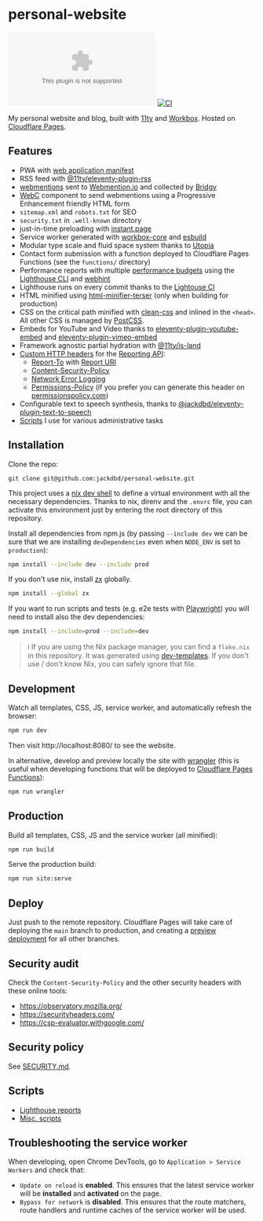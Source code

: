 # personal-website

![HSTS preload](https://img.shields.io/hsts/preload/giacomodebidda.com)
[![CI](https://github.com/jackdbd/personal-website/actions/workflows/ci.yaml/badge.svg)](https://github.com/jackdbd/personal-website/actions/workflows/ci.yaml)

My personal website and blog, built with [11ty](https://www.11ty.dev/) and [Workbox](https://github.com/googlechrome/workbox). Hosted on [Cloudflare Pages](https://pages.cloudflare.com/).

## Features

- PWA with [web application manifest](https://developer.mozilla.org/en-US/docs/Web/Manifest)
- RSS feed with [@11ty/eleventy-plugin-rss](https://www.11ty.dev/docs/plugins/rss/)
- [webmentions](https://indieweb.org/Webmention) sent to [Webmention.io](https://webmention.io/) and collected by [Bridgy](https://brid.gy)
- [WebC](https://www.11ty.dev/docs/languages/webc/) component to send webmentions using a Progressive Enhancement friendly HTML form
- `sitemap.xml` and `robots.txt` for SEO
- `security.txt` in `.well-known` directory
- just-in-time preloading with [instant.page](https://instant.page/)
- Service worker generated with [workbox-core](https://developer.chrome.com/docs/workbox/modules/workbox-core/) and [esbuild](https://github.com/evanw/esbuild)
- Modular type scale and fluid space system thanks to [Utopia](https://utopia.fyi/)
- Contact form submission with a function deployed to Cloudflare Pages Functions (see the `functions/` directory)
- Performance reports with multiple [performance budgets](https://www.afasterweb.com/2020/01/28/performance-budgets-with-lighthouse/) using the [Lighthouse CLI](https://github.com/GoogleChrome/lighthouse#using-the-node-cli) and [webhint](https://github.com/webhintio/hint)
- Lighthouse runs on every commit thanks to the [Lightouse CI](https://github.com/GoogleChrome/lighthouse-ci)
- HTML minified using [html-minifier-terser](https://github.com/terser/html-minifier-terser) (only when building for production)
- CSS on the critical path minified with [clean-css](https://www.11ty.dev/docs/quicktips/inline-css/) and inlined in the `<head>`. All other CSS is managed by [PostCSS](https://github.com/postcss/postcss).
- Embeds for YouTube and Video thanks to [eleventy-plugin-youtube-embed](https://github.com/gfscott/eleventy-plugin-embed-everything/tree/main/packages/youtube) and [eleventy-plugin-vimeo-embed](https://github.com/gfscott/eleventy-plugin-embed-everything/tree/main/packages/vimeo)
- Framework agnostic partial hydration with [@11ty/is-land](https://github.com/11ty/is-land)
- [Custom HTTP headers](https://developers.cloudflare.com/pages/how-to/add-custom-http-headers/) for the [Reporting API](https://developer.mozilla.org/en-US/docs/Web/API/Reporting_API):
  - [Report-To](https://developers.google.com/web/updates/2018/09/reportingapi#header) with [Report URI](https://report-uri.com/)
  - [Content-Security-Policy](https://developer.mozilla.org/en-US/docs/Web/HTTP/CSP)
  - [Network Error Logging](https://developer.cdn.mozilla.net/en-US/docs/Web/HTTP/Headers/NEL)
  - [Permissions-Policy](https://scotthelme.co.uk/goodbye-feature-policy-and-hello-permissions-policy/) (if you prefer you can generate this header on [permissionspolicy.com](https://www.permissionspolicy.com/))
- Configurable text to speech synthesis, thanks to [@jackdbd/eleventy-plugin-text-to-speech](https://github.com/jackdbd/undici/tree/main/packages/eleventy-plugin-text-to-speech)
- [Scripts](./scripts/README.md) I use for various administrative tasks

## Installation

Clone the repo:

```shell
git clone git@github.com:jackdbd/personal-website.git
```

This project uses a [nix dev shell](https://fasterthanli.me/series/building-a-rust-service-with-nix/part-10) to define a virtual environment with all the necessary dependencies. Thanks to nix, direnv and the `.envrc` file, you can activate this environment just by entering the root directory of this repository.

Install all dependencies from npm.js (by passing `--include dev` we can be sure that we are installing `devDependencies` even when `NODE_ENV` is set to `production`):

```sh
npm install --include dev --include prod
```

If you don't use nix, install [zx](https://github.com/google/zx) globally.

```sh
npm install --global zx
```

If you want to run scripts and tests (e.g. e2e tests with [Playwright](https://playwright.dev/)) you will need to install also the dev dependencies:

```sh
npm install --include=prod --include=dev
```

> :information_source: If you are using the Nix package manager, you can find a `flake.nix` in this repository. It was generated using [dev-templates](https://github.com/the-nix-way/dev-templates). If you don't use / don't know Nix, you can safely ignore that file.

## Development

Watch all templates, CSS, JS, service worker, and automatically refresh the browser:

```sh
npm run dev
```

Then visit http://localhost:8080/ to see the website.

In alternative, develop and preview locally the site with [wrangler](https://developers.cloudflare.com/pages/platform/functions/#develop-and-preview-locally) (this is useful when developing functions that will be deployed to [Cloudflare Pages Functions](https://developers.cloudflare.com/pages/platform/functions/)):

```sh
npm run wrangler
```

## Production

Build all templates, CSS, JS and the service worker (all minified):

```sh
npm run build
```

Serve the production build:

```sh
npm run site:serve
```

## Deploy

Just push to the remote repository. Cloudflare Pages will take care of deploying the `main` branch to production, and creating a [preview deployment](https://developers.cloudflare.com/pages/platform/preview-deployments/) for all other branches.

## Security audit

Check the `Content-Security-Policy` and the other security headers with these online tools:

- https://observatory.mozilla.org/
- https://securityheaders.com/
- https://csp-evaluator.withgoogle.com/

## Security policy

See [SECURITY.md](./SECURITY.md).

## Scripts

- [Lighthouse reports](./lighthouse/reports/README.md)
- [Misc. scripts](./scripts/README.md)

## Troubleshooting the service worker

When developing, open Chrome DevTools, go to `Application > Service Workers` and check that:

- `Update on reload` is **enabled**. This ensures that the latest service worker will be **installed** and **activated** on the page.
- `Bypass for network` is **disabled**. This ensures that the route matchers, route handlers and runtime caches of the service worker will be used.
